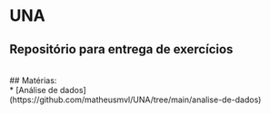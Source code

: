 # UNA
## Repositório para entrega de exercícios 
<br>
## Matérias:
<br>
* [Análise de dados](https://github.com/matheusmvl/UNA/tree/main/analise-de-dados)
